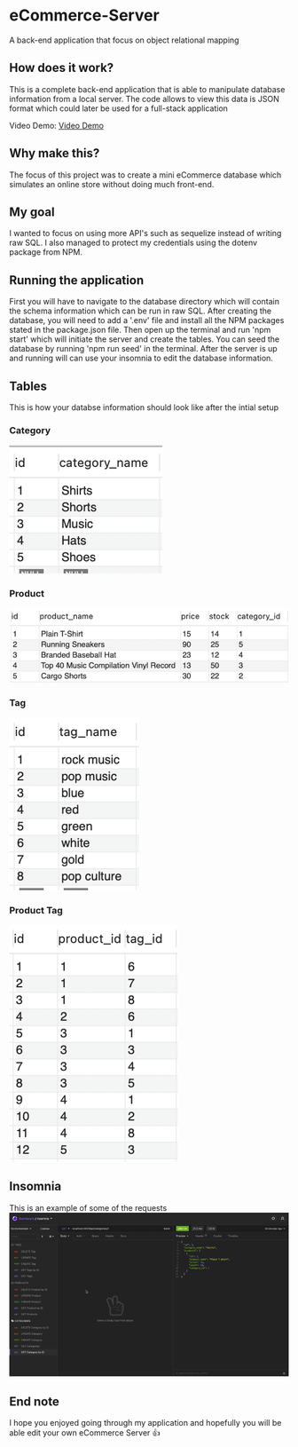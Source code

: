 # eCommerce-Server
A back-end application that focus on object relational mapping

## How does it work?

This is a complete back-end application that is able to manipulate database information from a local server. The code allows to view this data is JSON format which could later be used for a full-stack application

Video Demo: [Video Demo](https://www.youtube.com/watch?v=cXfBzAWP_pw)

## Why make this?
The focus of this project was to create a mini eCommerce database which simulates an online store without doing much front-end.

## My goal
I wanted to focus on using more API's such as sequelize instead of writing raw SQL. I also managed to protect my credentials using the dotenv package from NPM.


## Running the application

First you will have to navigate to the database directory which will contain the schema information which can be run in raw SQL. After creating the database, you will need to add a '.env' file and install all the NPM packages stated in the package.json file. Then open up the terminal and run 'npm start' which will initiate the server and create the tables. You can seed the database by running 'npm run seed' in the terminal. After the server is up and running will can use your insomnia to edit the database information.

## Tables

This is how your databse information should look like after the intial setup  
### Category
![Tables](./assets/images/category.png)  

### Product
![Tables](./assets/images/product.png)  

### Tag
![Tables](./assets/images/tag.png)  

### Product Tag
![Tables](./assets/images/product-tag.png)  

## Insomnia 

This is an example of some of the requests  
![Insomnia](./assets/images/demo.gif)

## End note
I hope you enjoyed going through my application and hopefully you will be able edit your own eCommerce Server 👍
